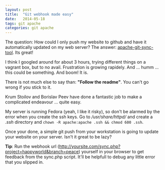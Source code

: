```yaml
---
layout: post
title:  "Git webhook made easy"
date:   2014-05-18
tags: git apache
categories: git apache
---
```



The question: How could I only push my website to github and have it automatically updated on my web server? The answer: [apache-git-sync-tool](https://github.com/Perennials/apache-git-sync-tool). Its great!

I think I googled around for about 3 hours, trying different things on a vagrant box, but to no avail. Frustration is growing rapidely. And ... humm ... this could be something. And boom! It is.

There is not much else to say than: **"Follow the readme"**. You can't go wrong if you stick to it.

Krum Stoilov and Borislav Peev have done a fantastic job to make a complicated endeavour ... quite easy.

My server is running Fedora (yeah, I like it risky), so don't be alarmed by the error when you create the ssh keys. Go to */usr/share/httpd/* and create a *.ssh* directory and `chown -R apache:apache .ssh && chmod 600 .ssh`.

Once your done, a simple git push from your workstation is going to update your website on your server. Isn't it great to be lazy?

**Tip**: Run the webhook url (http://yoursite.com/sync.php?project=happyworld&branch=peace) yourself in your browser to get feedback from the sync.php script. It'll be helpfull to debug any little error that you slipped in.
